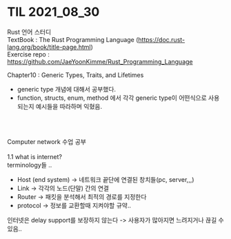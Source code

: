 # TIL 2021_08_30
Rust 언어 스터디  
TextBook : The Rust Programming Language (https://doc.rust-lang.org/book/title-page.html)  
Exercise repo : https://github.com/JaeYoonKimme/Rust_Programming_Language 
<br> 
 
Chapter10 : Generic Types, Traits, and Lifetimes  
    
- generic type 개념에 대해서 공부했다.
- function, structs, enum, method 에서 각각 generic type이 어떤식으로 사용되는지 예시들을 따라하며 익혔음.

<br>  
<br>


Computer network 수업 공부  
<br>
1.1 what is internet?  
terminology들 ..
- Host (end system) -> 네트워크 끝단에 연결된 창치들(pc, server,,,)
- Link -> 각각의 노드(단말) 간의 연결
- Router -> 패킷을 분석해서 최적의 경로를 지정한다
- protocol -> 정보를 교환할때 지켜야할 규약..

인터넷은 delay support를 보장하지 않는다 -> 사용자가 많아지면 느려지거나 끊길 수 있음..






